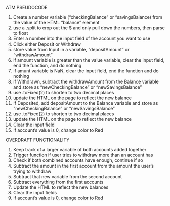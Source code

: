 ATM PSEUDOCODE

1. Create a number variable (“checkingBalance” or “savingsBalance) from the value of the HTML “balance” element
  1. use a .split to crop out the $ and only pull down the numbers, then parse to float
2. Enter a number into the input field of the account you want to use
3. Click either Deposit or Withdraw
  1. store value from Input in a variable, “depositAmount” or “withdrawAmount”
2. if amount variable is greater than the value variable, clear the input field, end the function, and do nothing
3. If amunt variable is NaN, clear the input field, end the function and do nothing
4. if Withdrawn, subtract the withdrawAmount from the Balance variable and store as “newCheckingBalance” or “newSavingsBalance”
  1. use .toFixed(2) to shorten to two decimal places
  2. update the HTML on the page to reflect the new balance
5. If Deposited, add depositAmount to the Balance variable and store as “newCheckingBalance” or “newSavingsBalance”
  1. use .toFixed(2) to shorten to two decimal places
  2. update the HTML on the page to reflect the new balance
6. Clear the input field
7. If account’s value is 0, change color to Red


OVERDRAFT FUNCTIONALITY
1. Keep track of a larger variable of both accounts added together
2. Trigger function if user tries to withdraw more than an account has
3. Check if both combined accounts have enough, continue if so
  1. Subtract the amount in the first account from the amount the user’s trying to withdraw
  2. Subtract that new variable from the second account
  3. Subtract everything from the first accounts
  4. Update the HTML to reflect the new balances
  5. Clear the input fields
  6. If account’s value is 0, change color to Red
